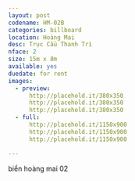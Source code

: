 ```yaml
---
layout: post
codename: HM-02B
categories: billboard
location: Hoàng Mai
desc: Trục Cầu Thanh Trì
nface: 2
size: 15m x 8m
available: yes
duedate: for rent
images:
  - preview:
      http://placehold.it/380x350
      http://placehold.it/380x350
      http://placehold.it/380x350
  - full:
      http://placehold.it/1150x900
      http://placehold.it/1150x900
      http://placehold.it/1150x900

---
```


biển hoàng mai 02
